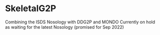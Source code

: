 # SkeletalG2P
Combining the ISDS Nosology with DDG2P and MONDO
Currently on hold as waiting for the latest Nosology (promised for Sep 2022)
